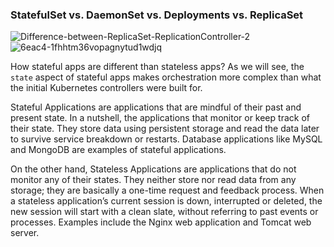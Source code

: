 ### StatefulSet vs. DaemonSet vs. Deployments vs. ReplicaSet

![Difference-between-ReplicaSet-ReplicationController-2](https://github.com/user-attachments/assets/977d2848-22bf-414f-833f-f15422cf0eb7)
![6eac4-1fhhtm36vopagnytud1wdjq](https://github.com/user-attachments/assets/d126fc1f-afb7-4568-918a-a6dc0e462406)




How stateful apps are different than stateless apps? As we will see, the `state` aspect of stateful apps makes orchestration more complex than what the initial Kubernetes controllers were built for.

Stateful Applications are applications that are mindful of their past and present state. In a nutshell, the applications that monitor or keep track of their state. They store data using persistent storage and read the data later to survive service breakdown or restarts. Database applications like MySQL and MongoDB are examples of stateful applications.

On the other hand, Stateless Applications are applications that do not monitor any of their states. They neither store nor read data from any storage; they are basically a one-time request and feedback process. When a stateless application’s current session is down, interrupted or deleted, the new session will start with a clean slate, without referring to past events or processes. Examples include the Nginx web application and Tomcat web server.
